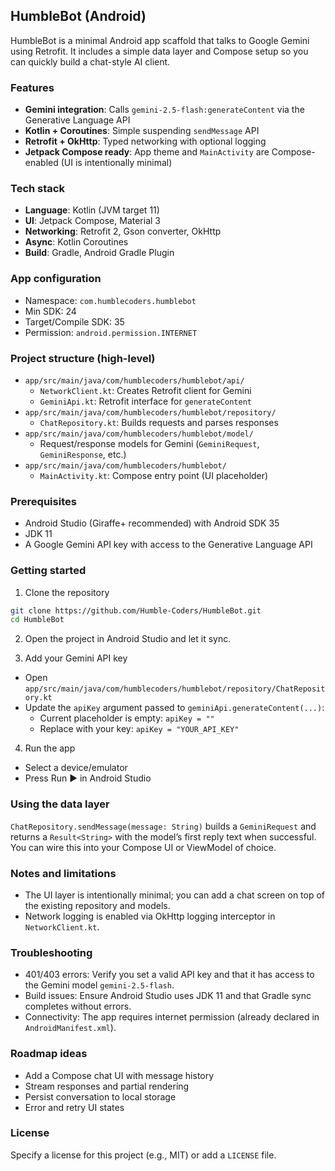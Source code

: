 ## HumbleBot (Android)

HumbleBot is a minimal Android app scaffold that talks to Google Gemini using Retrofit. It includes a simple data layer and Compose setup so you can quickly build a chat-style AI client.

### Features
- **Gemini integration**: Calls `gemini-2.5-flash:generateContent` via the Generative Language API
- **Kotlin + Coroutines**: Simple suspending `sendMessage` API
- **Retrofit + OkHttp**: Typed networking with optional logging
- **Jetpack Compose ready**: App theme and `MainActivity` are Compose-enabled (UI is intentionally minimal)

### Tech stack
- **Language**: Kotlin (JVM target 11)
- **UI**: Jetpack Compose, Material 3
- **Networking**: Retrofit 2, Gson converter, OkHttp
- **Async**: Kotlin Coroutines
- **Build**: Gradle, Android Gradle Plugin

### App configuration
- Namespace: `com.humblecoders.humblebot`
- Min SDK: 24
- Target/Compile SDK: 35
- Permission: `android.permission.INTERNET`

### Project structure (high-level)
- `app/src/main/java/com/humblecoders/humblebot/api/`
  - `NetworkClient.kt`: Creates Retrofit client for Gemini
  - `GeminiApi.kt`: Retrofit interface for `generateContent`
- `app/src/main/java/com/humblecoders/humblebot/repository/`
  - `ChatRepository.kt`: Builds requests and parses responses
- `app/src/main/java/com/humblecoders/humblebot/model/`
  - Request/response models for Gemini (`GeminiRequest`, `GeminiResponse`, etc.)
- `app/src/main/java/com/humblecoders/humblebot/`
  - `MainActivity.kt`: Compose entry point (UI placeholder)

### Prerequisites
- Android Studio (Giraffe+ recommended) with Android SDK 35
- JDK 11
- A Google Gemini API key with access to the Generative Language API

### Getting started
1) Clone the repository
```bash
git clone https://github.com/Humble-Coders/HumbleBot.git
cd HumbleBot
```

2) Open the project in Android Studio and let it sync.

3) Add your Gemini API key
- Open `app/src/main/java/com/humblecoders/humblebot/repository/ChatRepository.kt`
- Update the `apiKey` argument passed to `geminiApi.generateContent(...)`:
  - Current placeholder is empty: `apiKey = ""`
  - Replace with your key: `apiKey = "YOUR_API_KEY"`

4) Run the app
- Select a device/emulator
- Press Run ▶ in Android Studio

### Using the data layer
`ChatRepository.sendMessage(message: String)` builds a `GeminiRequest` and returns a `Result<String>` with the model’s first reply text when successful. You can wire this into your Compose UI or ViewModel of choice.

### Notes and limitations
- The UI layer is intentionally minimal; you can add a chat screen on top of the existing repository and models.
- Network logging is enabled via OkHttp logging interceptor in `NetworkClient.kt`.

### Troubleshooting
- 401/403 errors: Verify you set a valid API key and that it has access to the Gemini model `gemini-2.5-flash`.
- Build issues: Ensure Android Studio uses JDK 11 and that Gradle sync completes without errors.
- Connectivity: The app requires internet permission (already declared in `AndroidManifest.xml`).

### Roadmap ideas
- Add a Compose chat UI with message history
- Stream responses and partial rendering
- Persist conversation to local storage
- Error and retry UI states

### License
Specify a license for this project (e.g., MIT) or add a `LICENSE` file.


